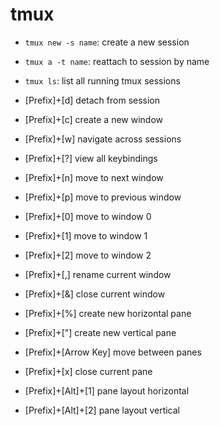 # tmux

- `tmux new -s name`: create a new session
- `tmux a -t name`: reattach to session by name
- `tmux ls`: list all running tmux sessions

- [Prefix]+[d] detach from session
- [Prefix]+[c] create a new window

- [Prefix]+[w] navigate across sessions
- [Prefix]+[?] view all keybindings

- [Prefix]+[n] move to next window
- [Prefix]+[p] move to previous window
- [Prefix]+[0] move to window 0
- [Prefix]+[1] move to window 1
- [Prefix]+[2] move to window 2

- [Prefix]+[,] rename current window
- [Prefix]+[&] close current window

- [Prefix]+[%] create new horizontal pane
- [Prefix]+["] create new vertical pane
- [Prefix]+[Arrow Key] move between panes
- [Prefix]+[x] close current pane

- [Prefix]+[Alt]+[1] pane layout horizontal
- [Prefix]+[Alt]+[2] pane layout vertical


